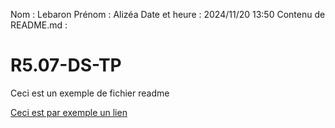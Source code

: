 Nom : Lebaron
Prénom : Alizéa
Date et heure : 2024/11/20 13:50
Contenu de README.md :
# R5.07-DS-TP

Ceci est un exemple de fichier readme

[Ceci est par exemple un lien](https://www.youtube.com/watch?v=dQw4w9WgXcQ)
